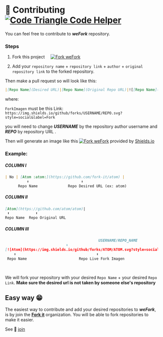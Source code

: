 # 🔁  Contributing  [![Code Triangle Code Helper](https://www.codetriage.com/fork-it/wefork/badges/users.svg)](https://www.codetriage.com/fork-it/wefork)
	
You can feel free to contribute to ***weFork*** repository.

### Steps

1. Fork this project &nbsp;&nbsp;&nbsp; [![Fork weFork](https://img.shields.io/github/forks/fork-it/weFork.svg?&label=Fork)](https://github.com/fork-it/weFork/fork) 

2. Add your `repository name` + `repository link` + `author` + `original repository link` to the forked repository.

Then make a pull request so will look like this:


```markdown
|[Repo Name](Desired URL)|[Repo Name](Original Repo URL)|![[Repo Name](ForkImagen)](RepoURL/fork)|
```
where:

`ForkImagen` must be this Link: `https://img.shields.io/github/forks/USERNAME/REPO.svg?style=social&label=Fork`


you will need to change _**USERNAME**_ by the repository author username and  _**REPO**_ by repository URL .

Then will generate an image like this [![Fork weFork](https://img.shields.io/github/forks/fork-it/weFork.svg?style=social&label=Fork)](https://github.com/fork-it/weFork/fork) provided by [Shields.io](http://shields.io/)


### Example:

##### COLUMN  I

```md
| No | [Atom :atom:](https://github.com/fork-it/atom) |
          ⬆️                        ⬆️   
      Repo Name              Repo Desired URL (ex: atom)
 ```
 
 ##### COLUMN  II
 
 ```md
[Atom](https://github.com/atom/atom)|
  ⬆️            ⬆️
Repo Name  Repo Original URL 
```
##### COLUMN  III
```md
                                           USERNAME/REPO_NAME
					        ⬇️
[![Atom](https://img.shields.io/github/forks/ATOM/ATOM.svg?style=social&label=Fork)](https://github.com/atom/atom/fork)|
    ⬆️                                     ⬆️                                                         ⬆️
 Repo Name                        Repo Live Fork Imagen                                      Original Repo URL/fork
```

<br>

We will fork your repository with your desired `Repo Name` + your desired `Repo Link`. **Make sure the desired url is not taken by someone else's repository**


## Easy way 😁

The easiest way to contribute and add your desired repositories to ***weFork***, is by join the [**Fork it**](https://github.com/fork-it) organization. You will be able to fork repositories to make it easier.

See 🤝 [join](https://github.com/fork-it/join)

